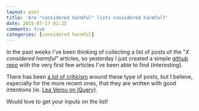 ```yaml
---
layout: post
title: 'Are "considered harmful" lists considered harmful?'
date: 2015-07-17 01:35
comments: true
categories: [considered harmful]
---
```


In the past weeks I've been thinking of collecting
a list of posts of the "*X considered harmful*" articles,
so yesterday I just created a simple [github repo](https://github.com/odino/considered-harmful)
with the very first few articles I've been able to
find (interesting).

<!-- more -->

There has been [a lot of criticism](http://meyerweb.com/eric/comment/chech.html)
around these type of posts, but I believe, especially for the
more recent ones, that they are written with good intentions
(ie. [Lea Verou on jQuery](http://lea.verou.me/2015/04/jquery-considered-harmful/)).

Would love to get your inputs on the list!
